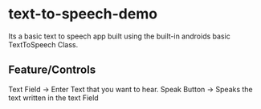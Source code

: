 # text-to-speech-demo
Its a basic text to speech app built using the built-in androids basic TextToSpeech Class.

## Feature/Controls
Text Field -> Enter Text that you want to hear.
Speak Button -> Speaks the text written in the text Field
